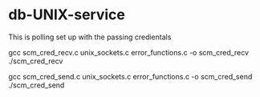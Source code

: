 # db-UNIX-service

This is polling set up with the passing credientals

gcc scm_cred_recv.c unix_sockets.c error_functions.c -o scm_cred_recv
./scm_cred_recv

gcc scm_cred_send.c unix_sockets.c error_functions.c -o scm_cred_send
./scm_cred_send